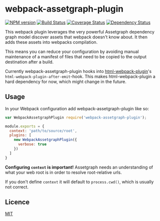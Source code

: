webpack-assetgraph-plugin
=========================

[![NPM version](https://badge.fury.io/js/webpack-assetgraph-plugin.svg)](http://badge.fury.io/js/webpack-assetgraph-plugin)
[![Build Status](https://travis-ci.org/Munter/webpack-assetgraph-plugin.svg?branch=master)](https://travis-ci.org/Munter/webpack-assetgraph-plugin)
[![Coverage Status](https://img.shields.io/coveralls/Munter/webpack-assetgraph-plugin.svg)](https://coveralls.io/r/Munter/webpack-assetgraph-plugin?branch=master)
[![Dependency Status](https://david-dm.org/Munter/webpack-assetgraph-plugin.svg)](https://david-dm.org/Munter/webpack-assetgraph-plugin)

This webpack plugin leverages the very powerful Assetgraph dependency graph model discover assets that webpack doesn't know about.
It then adds these assets into webpacks compilation.

This means you can reduce your configuration by avoiding manual maintenance of a manifest of files that need to be copied to the output destination after a build.

Currently webpack-assetgraph-plugin hooks into [html-webpack-plugin](https://github.com/jantimon/html-webpack-plugin)'s `html-webpack-plugin-after-emit`-hook. This makes html-webpack-plugin a hard dependency for now, which might change in the future.


Usage
------------

In your Webpack configuration add webpack-assetgraph-plugin like so:

```js
var WebpackAssetgraphPlugin require('webpack-assetgraph-plugin');

module.exports = {
  context: 'path/to/source/root',
  plugins: [
    new WebpackAssetgraphPlugin({
      verbose: true
    })
  ]
}
```

**Configuring `context` is important!** Assetgraph needs an understanding of what your web root is in order to resolve root-relative urls.

If you don't define `context` it will default to `process.cwd()`, which is usually not correct.


Licence
-------
[MIT](https://tldrlegal.com/license/mit-license)
